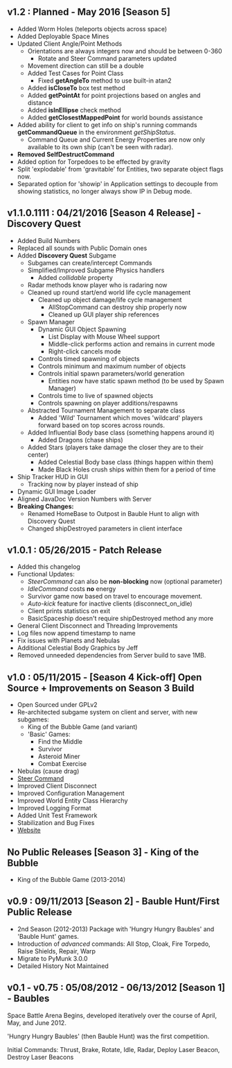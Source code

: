 v1.2 : Planned - May 2016 [Season 5]
----
* Added Worm Holes (teleports objects across space)
* Added Deployable Space Mines
* Updated Client Angle/Point Methods
    * Orientations are always integers now and should be between 0-360
        * Rotate and Steer Command parameters updated
    * Movement direction can still be a double
    * Added Test Cases for Point Class
       * Fixed **getAngleTo** method to use built-in atan2
    * Added **isCloseTo** box test method
    * Added **getPointAt** for point projections based on angles and distance
    * Added **isInEllipse** check method
    * Added **getClosestMappedPoint** for world bounds assistance
* Added ability for client to get info on ship's running commands **getCommandQueue** in the environment *getShipStatus*.
	 * Command Queue and Current Energy Properties are now only available to its own ship (can't be seen with radar).
* **Removed SelfDestructCommand**
* Added option for Torpedoes to be effected by gravity
* Split 'explodable' from 'gravitable' for Entities, two separate object flags now.
* Separated option for 'showip' in Application settings to decouple from showing statistics, no longer always show IP in Debug mode.

v1.1.0.1111 : 04/21/2016 [Season 4 Release] - Discovery Quest
----
* Added Build Numbers
* Replaced all sounds with Public Domain ones
* Added **Discovery Quest** Subgame
    * Subgames can create/intercept Commands
    * Simplified/Improved Subgame Physics handlers
        * Added *collidable* property
    * Radar methods know player who is radaring now
    * Cleaned up round start/end world life cycle management
        * Cleaned up object damage/life cycle management
            * AllStopCommand can destroy ship properly now
            * Cleaned up GUI player ship references
    * Spawn Manager
        * Dynamic GUI Object Spawning 
            * List Display with Mouse Wheel support
            * Middle-click performs action and remains in current mode
            * Right-click cancels mode
        * Controls timed spawning of objects
        * Controls minimum and maximum number of objects
        * Controls initial spawn parameters/world generation
            * Entities now have static spawn method (to be used by Spawn Manager)
        * Controls time to live of spawned objects
        * Controls spawning on player additions/respawns
    * Abstracted Tournament Management to separate class
        * Added 'Wild' Tournament which moves 'wildcard' players forward based on top scores across rounds.
    * Added Influential Body base class (something happens around it)
        * Added Dragons (chase ships)
    * Added Stars (players take damage the closer they are to their center)
        * Added Celestial Body base class (things happen within them)    
        * Made Black Holes crush ships within them for a period of time
* Ship Tracker HUD in GUI
    * Tracking now by player instead of ship
* Dynamic GUI Image Loader
* Aligned JavaDoc Version Numbers with Server
* **Breaking Changes:**
    * Renamed HomeBase to Outpost in Bauble Hunt to align with Discovery Quest
    * Changed shipDestroyed parameters in client interface

v1.0.1 : 05/26/2015 - Patch Release
----
* Added this changelog
* Functional Updates:
    * *SteerCommand* can also be **non-blocking** now (optional parameter)
    * *IdleCommand* costs **no** energy
    * Survivor game now based on travel to encourage movement.
    * *Auto-kick* feature for inactive clients (disconnect_on_idle)
    * Client prints statistics on exit
    * BasicSpaceship doesn't require shipDestroyed method any more
* General Client Disconnect and Threading Improvements
* Log files now append timestamp to name
* Fix issues with Planets and Nebulas
* Additional Celestial Body Graphics by Jeff
* Removed unneeded dependencies from Server build to save 1MB.

v1.0 : 05/11/2015 - [Season 4 Kick-off] Open Source + Improvements on Season 3 Build
----
* Open Sourced under GPLv2
* Re-architected subgame system on client and server, with new subgames:
    * King of the Bubble Game (and variant)
    * 'Basic' Games:
        * Find the Middle
        * Survivor
        * Asteroid Miner
        * Combat Exercise
* Nebulas (cause drag)
* [Steer Command](http://mikeware.github.io/SpaceBattleArena/client/java_doc/ihs/apcs/spacebattle/commands/SteerCommand.html)
* Improved Client Disconnect
* Improved Configuration Management
* Improved World Entity Class Hierarchy
* Improved Logging Format
* Added Unit Test Framework
* Stabilization and Bug Fixes
* [Website](http://mikeware.github.io/SpaceBattleArena/)

No Public Releases [Season 3] - King of the Bubble
----------
* King of the Bubble Game (2013-2014)

v0.9 : 09/11/2013 [Season 2] - Bauble Hunt/First Public Release
----
* 2nd Season (2012-2013) Package with 'Hungry Hungry Baubles' and 'Bauble Hunt' games.
* Introduction of *advanced* commands: All Stop, Cloak, Fire Torpedo, Raise Shields, Repair, Warp
* Migrate to PyMunk 3.0.0
* Detailed History Not Maintained

v0.1 - v0.75 : 05/08/2012 - 06/13/2012 [Season 1] - Baubles
------------
Space Battle Arena Begins, developed iteratively over the course of April, May, and June 2012.

'Hungry Hungry Baubles' (then Bauble Hunt) was the first competition.

Initial Commands: Thrust, Brake, Rotate, Idle, Radar, Deploy Laser Beacon, Destroy Laser Beacons